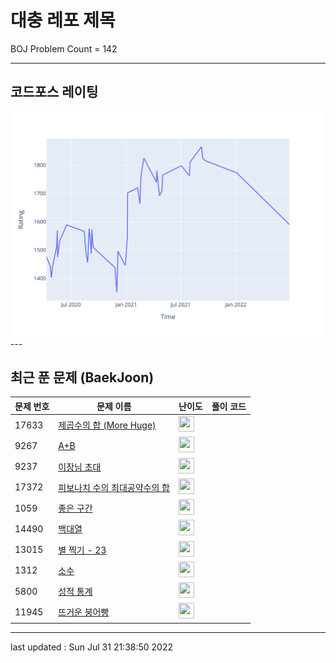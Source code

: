 # 대충 레포 제목

BOJ Problem Count = 142

---

## 코드포스 레이팅
[![Rating Graph](./cfStats.svg)](https://github.com/ingyu1008/Algorithm-Problem-Solving/blob/master/cfStats.html)---

## 최근 푼 문제 (BaekJoon)
| 문제 번호 | 문제 이름 | 난이도 | 풀이 코드 |
| --- | --- | --- | --- |
| 17633 | [제곱수의 합 (More Huge)](https://www.acmicpc.net/problem/17633) | <img height="25px" width="25px=" src="https://static.solved.ac/tier_small/22.svg"/> |  |
| 9267 | [A+B](https://www.acmicpc.net/problem/9267) | <img height="25px" width="25px=" src="https://static.solved.ac/tier_small/21.svg"/> |  |
| 9237 | [이장님 초대](https://www.acmicpc.net/problem/9237) | <img height="25px" width="25px=" src="https://static.solved.ac/tier_small/6.svg"/> |  |
| 17372 | [피보나치 수의 최대공약수의 합](https://www.acmicpc.net/problem/17372) | <img height="25px" width="25px=" src="https://static.solved.ac/tier_small/24.svg"/> |  |
| 1059 | [좋은 구간](https://www.acmicpc.net/problem/1059) | <img height="25px" width="25px=" src="https://static.solved.ac/tier_small/6.svg"/> |  |
| 14490 | [백대열](https://www.acmicpc.net/problem/14490) | <img height="25px" width="25px=" src="https://static.solved.ac/tier_small/6.svg"/> |  |
| 13015 | [별 찍기 - 23](https://www.acmicpc.net/problem/13015) | <img height="25px" width="25px=" src="https://static.solved.ac/tier_small/6.svg"/> |  |
| 1312 | [소수](https://www.acmicpc.net/problem/1312) | <img height="25px" width="25px=" src="https://static.solved.ac/tier_small/6.svg"/> |  |
| 5800 | [성적 통계](https://www.acmicpc.net/problem/5800) | <img height="25px" width="25px=" src="https://static.solved.ac/tier_small/6.svg"/> |  |
| 11945 | [뜨거운 붕어빵](https://www.acmicpc.net/problem/11945) | <img height="25px" width="25px=" src="https://static.solved.ac/tier_small/2.svg"/> |  |


---

last updated : Sun Jul 31 21:38:50 2022

